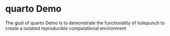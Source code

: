 
<!-- README.md is generated from README.Rmd. Please edit that file -->

# quarto Demo

<!-- badges: start -->

<!-- badges: end -->

The goal of quarto Demo is to demonstrate the functionality of holepunch
to create a isolated reproducible computational environment
